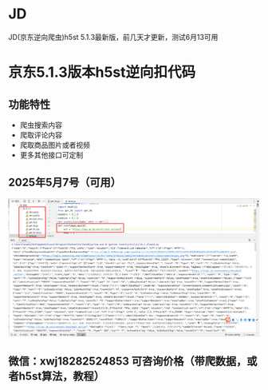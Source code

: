 # JD
JD(京东逆向爬虫)h5st 5.1.3最新版，前几天才更新，测试6月13可用
# 		京东5.1.3版本h5st逆向扣代码
## 功能特性
- 爬虫搜索内容
- 爬取评论内容
- 爬取商品图片或者视频
- 更多其他接口可定制
## 2025年5月7号（可用）
![image](https://github.com/uesrsxwj/JD/blob/main/%E4%BB%A3%E7%A0%81%E7%BB%93%E6%9E%9C%E5%B1%95%E7%A4%BA.png)

## 微信：xwj18282524853  可咨询价格（带爬数据，或者h5st算法，教程）



























